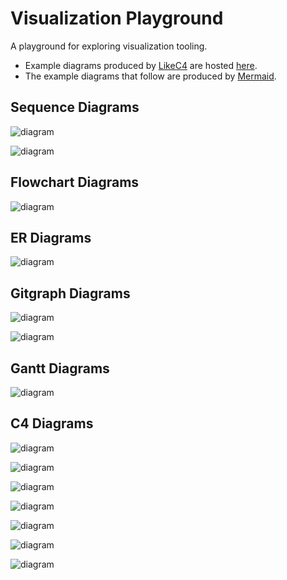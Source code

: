 # Visualization Playground

A playground for exploring visualization tooling.

- Example diagrams produced by [LikeC4](https://likec4.dev/) are hosted [here](https://tgillus.github.io/visualization-playground/).
- The example diagrams that follow are produced by [Mermaid](https://mermaid.js.org/).

## Sequence Diagrams

![diagram](./mermaid/markdown/diagrams-1.svg)

![diagram](./mermaid/markdown/diagrams-2.svg)

## Flowchart Diagrams

![diagram](./mermaid/markdown/diagrams-3.svg)

## ER Diagrams

![diagram](./mermaid/markdown/diagrams-4.svg)

## Gitgraph Diagrams

![diagram](./mermaid/markdown/diagrams-5.svg)

![diagram](./mermaid/markdown/diagrams-6.svg)

## Gantt Diagrams

![diagram](./mermaid/markdown/diagrams-7.svg)

## C4 Diagrams

![diagram](./mermaid/markdown/diagrams-8.svg)

![diagram](./mermaid/markdown/diagrams-9.svg)

![diagram](./mermaid/markdown/diagrams-10.svg)

![diagram](./mermaid/markdown/diagrams-11.svg)

![diagram](./mermaid/markdown/diagrams-12.svg)

![diagram](./mermaid/markdown/diagrams-13.svg)

![diagram](./mermaid/markdown/diagrams-14.svg)
